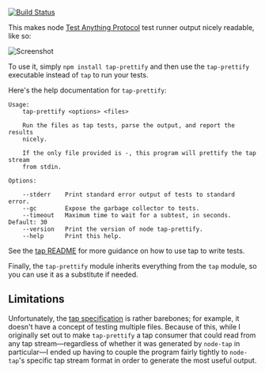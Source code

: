 [![Build Status](https://secure.travis-ci.org/toolness/tap-prettify.png?branch=master)](http://travis-ci.org/toolness/tap-prettify)

This makes node [Test Anything Protocol][tap] test runner output
nicely readable, like so:

![Screenshot](http://labs.toolness.com/tap-prettify-2.png)

To use it, simply `npm install tap-prettify` and then use the
`tap-prettify` executable instead of `tap` to run your tests.

Here's the help documentation for `tap-prettify`:

```
Usage:
    tap-prettify <options> <files>

    Run the files as tap tests, parse the output, and report the results
    nicely.

    If the only file provided is -, this program will prettify the tap stream
    from stdin.

Options:

    --stderr    Print standard error output of tests to standard error.
    --gc        Expose the garbage collector to tests.
    --timeout   Maximum time to wait for a subtest, in seconds. Default: 30
    --version   Print the version of node tap-prettify.
    --help      Print this help.
```

See the [tap README][] for more guidance on how to use tap to write tests.

Finally, the `tap-prettify` module inherits everything from the `tap`
module, so you can use it as a substitute if needed.

## Limitations

Unfortunately, the [tap specification][] is rather barebones; for
example, it doesn't have a concept of testing multiple files. Because of
this, while I originally set out to make `tap-prettify` a tap consumer
that could read from any tap stream—regardless of whether it was
generated by `node-tap` in particular—I ended up having to couple the
program fairly tightly to `node-tap`'s specific tap stream format in
order to generate the most useful output.

  [tap]: https://github.com/isaacs/node-tap
  [tap README]: https://github.com/isaacs/node-tap#readme
  [tap specification]: http://podwiki.hexten.net/TAP/TAP.html?page=TAP

